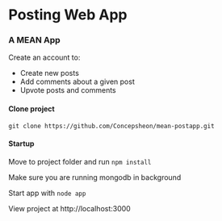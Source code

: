 # Posting Web App

### A MEAN App

Create an account to:

+ Create new posts
+ Add comments about a given post
+ Upvote posts and comments

#### Clone project
```
git clone https://github.com/Concepsheon/mean-postapp.git
```

#### Startup

Move to project folder and run ```npm install``` 

Make sure you are running mongodb in background 

Start app with ```node app```

View project at http://localhost:3000